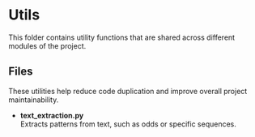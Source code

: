 # Utils

This folder contains utility functions that are shared across different modules of the project.

## Files

These utilities help reduce code duplication and improve overall project maintainability. 
 
- **text_extraction.py**  
  Extracts patterns from text, such as odds or specific sequences.